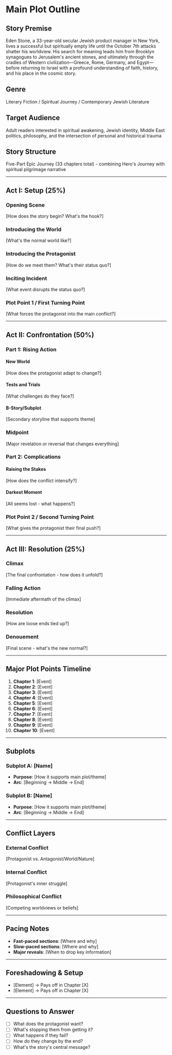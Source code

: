 # Main Plot Outline

## Story Premise
Eden Stone, a 33-year-old secular Jewish product manager in New York, lives a successful but spiritually empty life until the October 7th attacks shatter his worldview. His search for meaning leads him from Brooklyn synagogues to Jerusalem's ancient stones, and ultimately through the cradles of Western civilization—Greece, Rome, Germany, and Egypt—before returning to Israel with a profound understanding of faith, history, and his place in the cosmic story.

## Genre
Literary Fiction / Spiritual Journey / Contemporary Jewish Literature

## Target Audience
Adult readers interested in spiritual awakening, Jewish identity, Middle East politics, philosophy, and the intersection of personal and historical trauma

## Story Structure
Five-Part Epic Journey (33 chapters total) - combining Hero's Journey with spiritual pilgrimage narrative

---

## Act I: Setup (25%)

### Opening Scene
[How does the story begin? What's the hook?]

### Introducing the World
[What's the normal world like?]

### Introducing the Protagonist
[How do we meet them? What's their status quo?]

### Inciting Incident
[What event disrupts the status quo?]

### Plot Point 1 / First Turning Point
[What forces the protagonist into the main conflict?]

---

## Act II: Confrontation (50%)

### Part 1: Rising Action

#### New World
[How does the protagonist adapt to change?]

#### Tests and Trials
[What challenges do they face?]

#### B-Story/Subplot
[Secondary storyline that supports theme]

### Midpoint
[Major revelation or reversal that changes everything]

### Part 2: Complications

#### Raising the Stakes
[How does the conflict intensify?]

#### Darkest Moment
[All seems lost - what happens?]

### Plot Point 2 / Second Turning Point
[What gives the protagonist their final push?]

---

## Act III: Resolution (25%)

### Climax
[The final confrontation - how does it unfold?]

### Falling Action
[Immediate aftermath of the climax]

### Resolution
[How are loose ends tied up?]

### Denouement
[Final scene - what's the new normal?]

---

## Major Plot Points Timeline

1. **Chapter 1**: [Event]
2. **Chapter 2**: [Event]
3. **Chapter 3**: [Event]
4. **Chapter 4**: [Event]
5. **Chapter 5**: [Event]
6. **Chapter 6**: [Event]
7. **Chapter 7**: [Event]
8. **Chapter 8**: [Event]
9. **Chapter 9**: [Event]
10. **Chapter 10**: [Event]

---

## Subplots

### Subplot A: [Name]
- **Purpose**: [How it supports main plot/theme]
- **Arc**: [Beginning → Middle → End]

### Subplot B: [Name]
- **Purpose**: [How it supports main plot/theme]
- **Arc**: [Beginning → Middle → End]

---

## Conflict Layers

### External Conflict
[Protagonist vs. Antagonist/World/Nature]

### Internal Conflict
[Protagonist's inner struggle]

### Philosophical Conflict
[Competing worldviews or beliefs]

---

## Pacing Notes
- **Fast-paced sections**: [Where and why]
- **Slow-paced sections**: [Where and why]
- **Major reveals**: [When to drop key information]

---

## Foreshadowing & Setup
- [Element] → Pays off in Chapter [X]
- [Element] → Pays off in Chapter [X]

---

## Questions to Answer
- [ ] What does the protagonist want?
- [ ] What's stopping them from getting it?
- [ ] What happens if they fail?
- [ ] How do they change by the end?
- [ ] What's the story's central message?